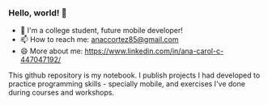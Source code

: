 ### Hello, world! 👋

- 🌱  I'm a college student, future mobile developer!
- 📫 How to reach me: anaccortez85@gmail.com
- 😄 More about me: https://www.linkedin.com/in/ana-carol-c-447047192/

This github repository is my notebook. I publish projects I had developed to practice programming skills - specially mobile, and exercises I've done during courses and workshops.
